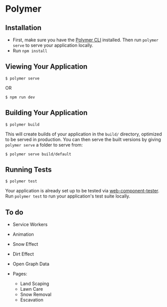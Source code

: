 # Polymer



## Installation

* First, make sure you have the [Polymer CLI](https://www.npmjs.com/package/polymer-cli) installed. Then run `polymer serve` to serve your application locally.
* Run `npm install`

## Viewing Your Application

```
$ polymer serve
```
OR
```
$ npm run dev
```

## Building Your Application

```
$ polymer build
```

This will create builds of your application in the `build/` directory, optimized to be served in production. You can then serve the built versions by giving `polymer serve` a folder to serve from:

```
$ polymer serve build/default
```

## Running Tests

```
$ polymer test
```

Your application is already set up to be tested via [web-component-tester](https://github.com/Polymer/web-component-tester). Run `polymer test` to run your application's test suite locally.

## To do 

* Service Workers
* Animation
* Snow Effect
* Dirt Effect
* Open Graph Data 
* Pages:

    * Land Scaping
    * Lawn Care
    * Snow Removal
    * Escavation
